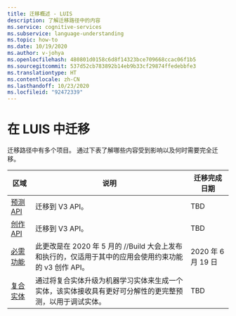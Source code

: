 ```yaml
---
title: 迁移概述 - LUIS
description: 了解迁移路径中的内容
ms.service: cognitive-services
ms.subservice: language-understanding
ms.topic: how-to
ms.date: 10/19/2020
ms.author: v-johya
ms.openlocfilehash: 480801d0158c6d8f14323bce709668ccac06f1b5
ms.sourcegitcommit: 537d52cb783892b14eb9b33cf29874ffedebbfe3
ms.translationtype: HT
ms.contentlocale: zh-CN
ms.lasthandoff: 10/23/2020
ms.locfileid: "92472339"
---
```

# <a name="migration-in-luis"></a>在 LUIS 中迁移

迁移路径中有多个项目。 通过下表了解哪些内容受到影响以及何时需要完全迁移。

|区域|说明|迁移完成日期|
|--|--|--|
|[预测 API](luis-migration-api-v3.md)|迁移到 V3 API。|TBD|
|[创作 API](luis-migration-authoring-entities.md)|迁移到 V3 API。|TBD|
|[必需功能](luis-migration-authoring-entities.md#api-change-constraint-replaced-with-required-feature)|此更改是在 2020 年 5 月的 //Build 大会上发布和执行的，仅适用于其中的应用会使用约束功能的 v3 创作 API。|2020 年 6 月 19 日|
|[复合实体](migrate-from-composite-entity.md)|通过将复合实体升级为机器学习实体来生成一个实体，该实体接收具有更好可分解性的更完整预测，以用于调试实体。|TBD|

